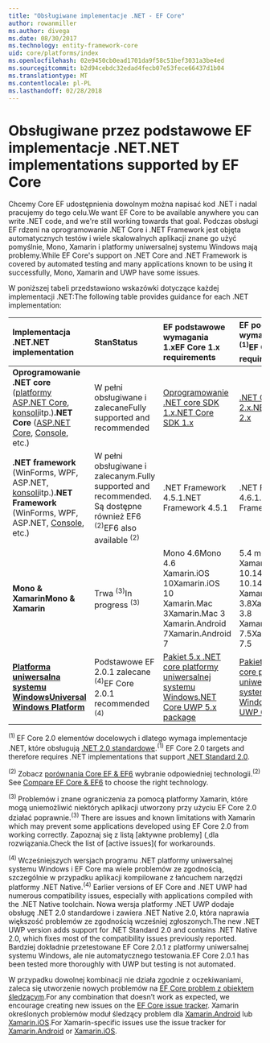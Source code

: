 ```yaml
---
title: "Obsługiwane implementacje .NET - EF Core"
author: rowanmiller
ms.author: divega
ms.date: 08/30/2017
ms.technology: entity-framework-core
uid: core/platforms/index
ms.openlocfilehash: 02e9450cb0ead1701da9f58c51bef3031a3be4ed
ms.sourcegitcommit: b2d94cebdc32edad4fecb07e53fece66437d1b04
ms.translationtype: MT
ms.contentlocale: pl-PL
ms.lasthandoff: 02/28/2018
---
```

# <a name="net-implementations-supported-by-ef-core"></a><span data-ttu-id="3174f-102">Obsługiwane przez podstawowe EF implementacje .NET</span><span class="sxs-lookup"><span data-stu-id="3174f-102">.NET implementations supported by EF Core</span></span>

<span data-ttu-id="3174f-103">Chcemy Core EF udostępnienia dowolnym można napisać kod .NET i nadal pracujemy do tego celu.</span><span class="sxs-lookup"><span data-stu-id="3174f-103">We want EF Core to be available anywhere you can write .NET code, and we're still working towards that goal.</span></span> <span data-ttu-id="3174f-104">Podczas obsługi EF rdzeni na oprogramowanie .NET Core i .NET Framework jest objęta automatycznych testów i wiele skalowalnych aplikacji znane go użyć pomyślnie, Mono, Xamarin i platformy uniwersalnej systemu Windows mają problemy.</span><span class="sxs-lookup"><span data-stu-id="3174f-104">While EF Core's support on .NET Core and .NET Framework is covered by automated testing and many applications known to be using it successfully, Mono, Xamarin and UWP have some issues.</span></span>

<span data-ttu-id="3174f-105">W poniższej tabeli przedstawiono wskazówki dotyczące każdej implementacji .NET:</span><span class="sxs-lookup"><span data-stu-id="3174f-105">The following table provides guidance for each .NET implementation:</span></span>

| <span data-ttu-id="3174f-106">Implementacja .NET</span><span class="sxs-lookup"><span data-stu-id="3174f-106">.NET implementation</span></span>                                                                                                  | <span data-ttu-id="3174f-107">Stan</span><span class="sxs-lookup"><span data-stu-id="3174f-107">Status</span></span>                                                             | <span data-ttu-id="3174f-108">EF podstawowe wymagania 1.x</span><span class="sxs-lookup"><span data-stu-id="3174f-108">EF Core 1.x requirements</span></span>                                                                                | <span data-ttu-id="3174f-109">EF podstawowe wymagania 2.x <sup>(1)</sup></span><span class="sxs-lookup"><span data-stu-id="3174f-109">EF Core 2.x requirements <sup>(1)</sup></span></span>                                                                 |
|:---------------------------------------------------------------------------------------------------------------------|:-------------------------------------------------------------------|:--------------------------------------------------------------------------------------------------------|:--------------------------------------------------------------------------------------------------------|
| <span data-ttu-id="3174f-110">**Oprogramowanie .NET core** ([platformy ASP.NET Core](../get-started/aspnetcore/index.md), [konsoli](../get-started/netcore/index.md)itp.)</span><span class="sxs-lookup"><span data-stu-id="3174f-110">**.NET Core** ([ASP.NET Core](../get-started/aspnetcore/index.md), [Console](../get-started/netcore/index.md), etc.)</span></span> | <span data-ttu-id="3174f-111">W pełni obsługiwane i zalecane</span><span class="sxs-lookup"><span data-stu-id="3174f-111">Fully supported and recommended</span></span>                                    | [<span data-ttu-id="3174f-112">Oprogramowanie .NET core SDK 1.x</span><span class="sxs-lookup"><span data-stu-id="3174f-112">.NET Core SDK 1.x</span></span>](https://www.microsoft.com/net/core/)                                                | [<span data-ttu-id="3174f-113">.NET Core SDK 2.x</span><span class="sxs-lookup"><span data-stu-id="3174f-113">.NET Core SDK 2.x</span></span>](https://www.microsoft.com/net/core/)                                                |
| <span data-ttu-id="3174f-114">**.NET framework** (WinForms, WPF, ASP.NET, [konsoli](../get-started/full-dotnet/index.md)itp.)</span><span class="sxs-lookup"><span data-stu-id="3174f-114">**.NET Framework** (WinForms, WPF, ASP.NET, [Console](../get-started/full-dotnet/index.md), etc.)</span></span>                    | <span data-ttu-id="3174f-115">W pełni obsługiwane i zalecanym.</span><span class="sxs-lookup"><span data-stu-id="3174f-115">Fully supported and recommended.</span></span> <span data-ttu-id="3174f-116">Są dostępne również EF6 <sup>(2)</sup></span><span class="sxs-lookup"><span data-stu-id="3174f-116">EF6 also available <sup>(2)</sup></span></span> | <span data-ttu-id="3174f-117">.NET Framework 4.5.1</span><span class="sxs-lookup"><span data-stu-id="3174f-117">.NET Framework 4.5.1</span></span>                                                                                    | <span data-ttu-id="3174f-118">.NET Framework 4.6.1</span><span class="sxs-lookup"><span data-stu-id="3174f-118">.NET Framework 4.6.1</span></span>                                                                                    |
| <span data-ttu-id="3174f-119">**Mono & Xamarin**</span><span class="sxs-lookup"><span data-stu-id="3174f-119">**Mono & Xamarin**</span></span>                                                                                                   | <span data-ttu-id="3174f-120">Trwa <sup>(3)</sup></span><span class="sxs-lookup"><span data-stu-id="3174f-120">In progress <sup>(3)</sup></span></span>                                         | <span data-ttu-id="3174f-121">Mono 4.6</span><span class="sxs-lookup"><span data-stu-id="3174f-121">Mono 4.6</span></span> <br/> <span data-ttu-id="3174f-122">Xamarin.iOS 10</span><span class="sxs-lookup"><span data-stu-id="3174f-122">Xamarin.iOS 10</span></span> <br/> <span data-ttu-id="3174f-123">Xamarin.Mac 3</span><span class="sxs-lookup"><span data-stu-id="3174f-123">Xamarin.Mac 3</span></span> <br/> <span data-ttu-id="3174f-124">Xamarin.Android 7</span><span class="sxs-lookup"><span data-stu-id="3174f-124">Xamarin.Android 7</span></span>                               | <span data-ttu-id="3174f-125">5.4 mono</span><span class="sxs-lookup"><span data-stu-id="3174f-125">Mono 5.4</span></span> <br/> <span data-ttu-id="3174f-126">Xamarin.iOS 10.14</span><span class="sxs-lookup"><span data-stu-id="3174f-126">Xamarin.iOS 10.14</span></span> <br/> <span data-ttu-id="3174f-127">Xamarin.Mac 3.8</span><span class="sxs-lookup"><span data-stu-id="3174f-127">Xamarin.Mac 3.8</span></span> <br/> <span data-ttu-id="3174f-128">Xamarin.Android 7.5</span><span class="sxs-lookup"><span data-stu-id="3174f-128">Xamarin.Android 7.5</span></span>                        |
| [<span data-ttu-id="3174f-129">**Platforma uniwersalna systemu Windows**</span><span class="sxs-lookup"><span data-stu-id="3174f-129">**Universal Windows Platform**</span></span>](../get-started/uwp/index.md)                                                        | <span data-ttu-id="3174f-130">Podstawowe EF 2.0.1 zalecane <sup>(4)</sup></span><span class="sxs-lookup"><span data-stu-id="3174f-130">EF Core 2.0.1 recommended <sup>(4)</sup></span></span>                           | [<span data-ttu-id="3174f-131">Pakiet 5.x .NET core platformy uniwersalnej systemu Windows</span><span class="sxs-lookup"><span data-stu-id="3174f-131">.NET Core UWP 5.x package</span></span>](https://www.nuget.org/packages/Microsoft.NETCore.UniversalWindowsPlatform/) | [<span data-ttu-id="3174f-132">Pakiet 6.x .NET core platformy uniwersalnej systemu Windows</span><span class="sxs-lookup"><span data-stu-id="3174f-132">.NET Core UWP 6.x package</span></span>](https://www.nuget.org/packages/Microsoft.NETCore.UniversalWindowsPlatform/) |

<span data-ttu-id="3174f-133"><sup>(1) </sup> EF Core 2.0 elementów docelowych i dlatego wymaga implementacje .NET, które obsługują [.NET 2.0 standardowe](https://docs.microsoft.com/dotnet/standard/net-standard).</span><span class="sxs-lookup"><span data-stu-id="3174f-133"><sup>(1)</sup> EF Core 2.0 targets and therefore requires .NET implementations that support [.NET Standard 2.0](https://docs.microsoft.com/dotnet/standard/net-standard).</span></span>

<span data-ttu-id="3174f-134"><sup>(2) </sup> Zobacz [porównania Core EF & EF6](../../efcore-and-ef6/index.md) wybranie odpowiedniej technologii.</span><span class="sxs-lookup"><span data-stu-id="3174f-134"><sup>(2)</sup> See [Compare EF Core & EF6](../../efcore-and-ef6/index.md) to choose the right technology.</span></span>

<span data-ttu-id="3174f-135"><sup>(3) </sup> Problemów i znane ograniczenia za pomocą platformy Xamarin, które mogą uniemożliwić niektórych aplikacji utworzony przy użyciu EF Core 2.0 działać poprawnie.</span><span class="sxs-lookup"><span data-stu-id="3174f-135"><sup>(3)</sup> There are issues and known limitations with Xamarin which may prevent some applications developed using EF Core 2.0 from working correctly.</span></span> <span data-ttu-id="3174f-136">Zapoznaj się z listą [aktywne problemy] ([ ](https://github.com/aspnet/entityframeworkCore/issues?q=is%3Aopen+is%3Aissue+label%3Aarea-xamarin) dla rozwiązania.</span><span class="sxs-lookup"><span data-stu-id="3174f-136">Check the list of [active issues]([](https://github.com/aspnet/entityframeworkCore/issues?q=is%3Aopen+is%3Aissue+label%3Aarea-xamarin) for workarounds.</span></span>

<span data-ttu-id="3174f-137"><sup>(4) </sup> Wcześniejszych wersjach programu .NET platformy uniwersalnej systemu Windows i EF Core ma wiele problemów ze zgodnością, szczególnie w przypadku aplikacji kompilowane z łańcuchem narzędzi platformy .NET Native.</span><span class="sxs-lookup"><span data-stu-id="3174f-137"><sup>(4)</sup> Earlier versions of EF Core and .NET UWP had numerous compatibility issues, especially with applications compiled with the .NET Native toolchain.</span></span> <span data-ttu-id="3174f-138">Nowa wersja platformy .NET UWP dodaje obsługę .NET 2.0 standardowe i zawiera .NET Native 2.0, która naprawia większość problemów ze zgodnością wcześniej zgłoszonych.</span><span class="sxs-lookup"><span data-stu-id="3174f-138">The new .NET UWP version adds support for .NET Standard 2.0 and contains .NET Native 2.0, which fixes most of the compatibility issues previously reported.</span></span> <span data-ttu-id="3174f-139">Bardziej dokładnie przetestowane EF Core 2.0.1 z platformy uniwersalnej systemu Windows, ale nie automatycznego testowania.</span><span class="sxs-lookup"><span data-stu-id="3174f-139">EF Core 2.0.1 has been tested more thoroughly with UWP but testing is not automated.</span></span>

<span data-ttu-id="3174f-140">W przypadku dowolnej kombinacji nie działa zgodnie z oczekiwaniami, zaleca się utworzenie nowych problemów na [EF Core problem z obiektem śledzącym](https://github.com/aspnet/entityframeworkcore/issues/new).</span><span class="sxs-lookup"><span data-stu-id="3174f-140">For any combination that doesn’t work as expected, we encourage creating new issues on the [EF Core issue tracker](https://github.com/aspnet/entityframeworkcore/issues/new).</span></span> <span data-ttu-id="3174f-141">Xamarin określonych problemów moduł śledzący problem dla [Xamarin.Android](https://github.com/xamarin/xamarin-android/issues/new) lub [Xamarin.iOS](https://github.com/xamarin/xamarin-macios/issues/new).</span><span class="sxs-lookup"><span data-stu-id="3174f-141">For Xamarin-specific issues use the issue tracker for [Xamarin.Android](https://github.com/xamarin/xamarin-android/issues/new) or [Xamarin.iOS](https://github.com/xamarin/xamarin-macios/issues/new).</span></span>

